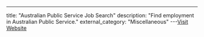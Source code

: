 ---
title: "Australian Public Service Job Search"
description: "Find employment in Australian Public Service."
external_category: "Miscellaneous"
---[Visit Website](https://www.apsjobs.gov.au/)

